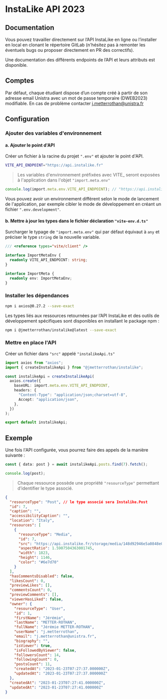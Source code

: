 # InstaLike API 2023

## Documentation

Vous pouvez travailler directement sur l’API InstaLike en ligne ou l’installer en local en clonant le répertoire GitLab (n'hésitez pas à remonter les éventuels bugs ou proposer directement en PR des correctifs).

Une documentation des différents endpoints de l’API et leurs attributs est disponible.

## Comptes

Par défaut, chaque étudiant dispose d’un compte créé à partir de son adresse email Unistra avec un mot de passe temporaire (DWEB2023) modifiable. En cas de problème contacter j.metterrothan@unistra.fr

## Configuration

### Ajouter des variables d'environnement

#### **a. Ajouter le point d'API**

Créer un fichier à la racine du projet `".env"` et ajouter le point d'API.

```bash
VITE_API_ENDPOINT="https://api.instalike.fr"
```

> Les variables d'environnement préfixées avec VITE\_ seront exposées à l'application dans l'objet `"import.meta.env"`

```typescript
console.log(import.meta.env.VITE_API_ENDPOINT); // "https://api.instalike.fr"
```

Vous pouvez avoir un environnement différent selon le mode de lancement de l'application, par exemple cibler le mode de développement en créant un fichier `".env.development"`.

#### **b. Mettre à jour les types dans le fichier déclaration `"vite-env.d.ts"`**

Surcharger le typage de `"import.meta.env"` qui par défaut équivaut à `any` et préciser le type `string` de la nouvelle variable.

```typescript
/// <reference types="vite/client" />

interface ImportMetaEnv {
  readonly VITE_API_ENDPOINT: string;
}

interface ImportMeta {
  readonly env: ImportMetaEnv;
}
```

### Installer les dépendances

```bash
npm i axios@0.27.2 --save-exact
```

Les types liés aux ressources retournées par l’API InstaLike et des outils de développement spécifiques sont disponibles en installant le package npm :

```bash
npm i @jmetterrothan/instalike@latest --save-exact
```

### Mettre en place l'API

Créer un fichier dans `"src"` appelé `"instalikeApi.ts"`

```typescript
import axios from "axios";
import { createInstalikeApi } from "@jmetterrothan/instalike";

const instalikeApi = createInstalikeApi(
  axios.create({
    baseURL: import.meta.env.VITE_API_ENDPOINT,
    headers: {
      "Content-Type": "application/json;charset=utf-8",
      Accept: "application/json",
    },
  })
);

export default instalikeApi;
```

## Exemple

Une fois l'API configurée, vous pourrez faire des appels de la manière suivante :

```typescript
const { data: post } = await instalikeApi.posts.find(7).fetch();

console.log(post);
```

> Chaque ressource possède une propriété `"resourceType"` permettant d’identifier le type associé.

```json
{
  "resourceType": "Post", // le type associé sera Instalike.Post
  "id": 7,
  "caption": "",
  "accessibilityCaption": "",
  "location": "Italy",
  "resources": [
    {
      "resourceType": "Media",
      "id": 7,
      "src": "https://api.instalike.fr/storage/media/148d92946e5a0848e03976aca31a3f8e.jpg",
      "aspectRatio": 1.5907504363001745,
      "width": 1823,
      "height": 1146,
      "color": "#6e7d70"
    }
  ],
  "hasCommentsDisabled": false,
  "likesCount": 0,
  "previewLikes": [],
  "commentsCount": 0,
  "previewComments": [],
  "viewerHasLiked": false,
  "owner": {
    "resourceType": "User",
    "id": 1,
    "firstName": "Jérémie",
    "lastName": "METTER-ROTHAN",
    "fullName": "Jérémie METTER-ROTHAN",
    "userName": "j.metterrothan",
    "email": "j.metterrothan@unistra.fr",
    "biography": "",
    "isViewer": true,
    "isFollowedByViewer": false,
    "followersCount": 14,
    "followingCount": 0,
    "postsCount": 11,
    "createdAt": "2023-01-23T07:27:37.000000Z",
    "updatedAt": "2023-01-23T07:27:37.000000Z"
  },
  "createdAt": "2023-01-23T07:27:41.000000Z",
  "updatedAt": "2023-01-23T07:27:41.000000Z"
}
```
